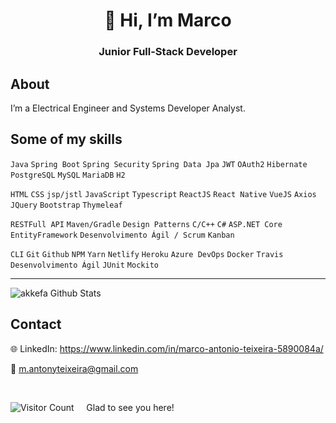 <h1 align="center"> 🤝 Hi, I’m Marco </h1>

<h3 align="center">  Junior Full-Stack Developer </h3>

## About

I’m a Electrical Engineer and Systems Developer Analyst.

## Some of my skills

`Java` `Spring Boot` `Spring Security` `Spring Data Jpa` `JWT` `OAuth2` `Hibernate` `PostgreSQL` `MySQL` `MariaDB` `H2` 

`HTML` `CSS` `jsp/jstl` `JavaScript` `Typescript` `ReactJS` `React Native` `VueJS` `Axios` `JQuery` `Bootstrap` `Thymeleaf`

`RESTFull API` `Maven/Gradle` `Design Patterns` `C/C++` `C#` `ASP.NET Core` `EntityFramework`  `Desenvolvimento Ágil / Scrum` `Kanban`

`CLI` `Git` `Github` `NPM` `Yarn` `Netlify` `Heroku` `Azure DevOps` `Docker` `Travis` `Desenvolvimento Ágil` `JUnit` `Mockito`

---

<img align="center" alt="akkefa Github Stats" src="https://github-readme-stats.vercel.app/api?username=MAntonioST&show_icons=true&hide_border=true" />

## Contact

🌐 LinkedIn: https://www.linkedin.com/in/marco-antonio-teixeira-5890084a/

📧 m.antonyteixeira@gmail.com

<br/>
<p align='left'>

![Visitor Count](https://profile-counter.glitch.me/MAntonioST/count.svg)  &nbsp;&nbsp;&nbsp; Glad to see you here!

</p>
